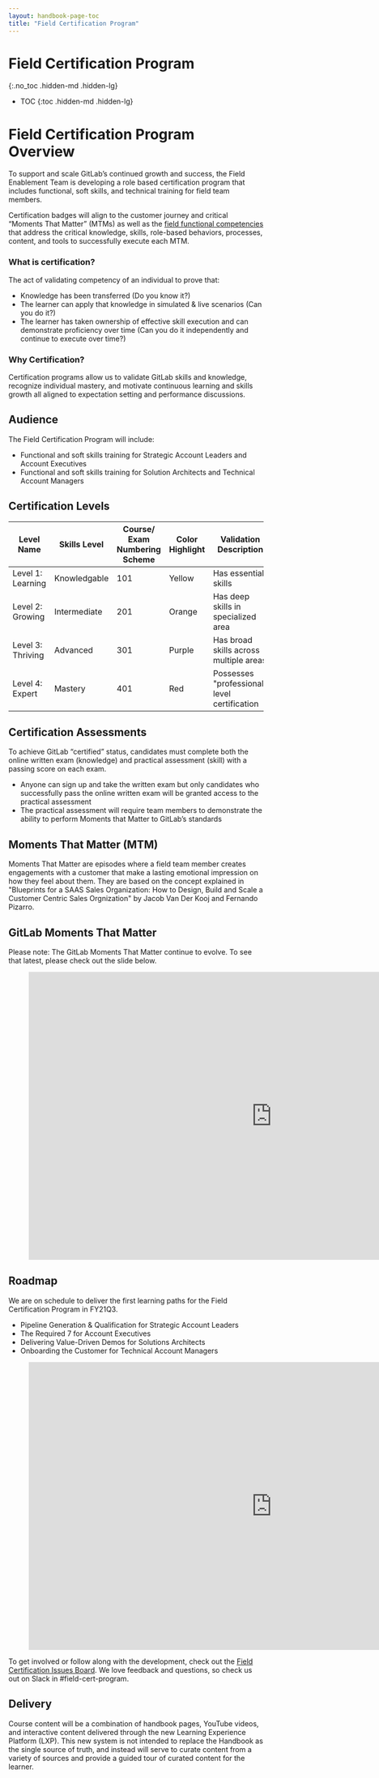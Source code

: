 ```yaml
---
layout: handbook-page-toc
title: "Field Certification Program"
---
```


# Field Certification Program 
{:.no_toc .hidden-md .hidden-lg}

- TOC
{:toc .hidden-md .hidden-lg}




# Field Certification Program Overview 
To support and scale GitLab’s continued growth and success, the Field Enablement Team is developing a role based certification program that includes functional, soft skills, and technical training for field team members.  

Certification badges will align to the customer journey and critical “Moments That Matter” (MTMs) as well as the [field functional competencies](/handbook/sales/training/field-functional-competencies/) that address the critical knowledge, skills, role-based behaviors, processes, content, and tools to successfully execute each MTM.

### What is certification? 
The act of validating competency of an individual to prove that:
* Knowledge has been transferred (Do you know it?)
* The learner can apply that knowledge in simulated & live scenarios (Can you do it?)
* The learner has taken ownership of effective skill execution and can demonstrate proficiency over time (Can you do it independently and continue to execute over time?)

### Why Certification? 
Certification programs allow us to validate GitLab skills and knowledge, recognize individual mastery, and motivate continuous learning and skills growth all aligned to expectation setting and performance discussions. 

## Audience 
The Field Certification Program will include:
* Functional and soft skills training for Strategic Account Leaders and Account Executives  
* Functional and soft skills training for Solution Architects and Technical Account Managers

## Certification Levels 

| Level Name        | Skills Level    | Course/ Exam Numbering Scheme | Color Highlight | Validation Description                                                      |
|-------------------|-----------------|-------------------------------|-----------------|-----------------------------------------------------------------------------|
| Level 1: Learning | Knowledgable    | 101                           | Yellow          | Has essential skills                                                        |
| Level 2: Growing  | Intermediate    | 201                           | Orange          | Has deep skills in specialized area                                         |
| Level 3: Thriving | Advanced        | 301                           | Purple          | Has broad skills across multiple areas                                      |
| Level 4: Expert   | Mastery         | 401                           | Red             | Possesses "professional" level certification                                |

## Certification Assessments
To achieve GitLab “certified” status, candidates must complete both the online written exam (knowledge) and practical assessment (skill) with a passing score on each exam.
* Anyone can sign up and take the written exam but only candidates who successfully pass the online written exam will be granted access to the practical assessment
* The practical assessment will require team members to demonstrate the ability to perform Moments that Matter to GitLab’s standards 

## Moments That Matter (MTM)
Moments That Matter are episodes where a field team member creates engagements with a customer that make a lasting emotional impression on how they feel about them.
They are based on the concept explained in "Blueprints for a SAAS Sales Organization: How to Design, Build and Scale a Customer Centric Sales Orgnization" by Jacob Van Der Kooj and Fernando Pizarro. 

## GitLab Moments That Matter 
Please note: The GitLab Moments That Matter continue to evolve. To see that latest, please check out the slide below. 

<figure class="video_container">
<iframe src="https://docs.google.com/presentation/d/e/2PACX-1vQvjB6E9JlplzwqBHVv2fFGAEGZwqjg4AZQO-p_DqjX7znjZGOC_q2-d2xCbwr2LbfXCmyOvVxcirYb/embed?start=false&loop=false&delayms=3000&slide=id.g711c708e57_1_7" frameborder="0" width="960" height="569" allowfullscreen="true" mozallowfullscreen="true" webkitallowfullscreen="true"></iframe>
</figure>

## Roadmap
We are on schedule to deliver the first learning paths for the Field Certification Program in FY21Q3. 
- Pipeline Generation & Qualification for Strategic Account Leaders
- The Required 7 for Account Executives 
- Delivering Value-Driven Demos for Solutions Architects
- Onboarding the Customer for Technical Account Managers 

<figure class="video_container">
<iframe src="https://docs.google.com/presentation/d/e/2PACX-1vTEMXWL70J785BYq93uFS_xLxebYidow_49-K9hUcrrf-LfBR8EGjPXE3hD6Sr1ouy6Dx62Ppzcy5fA/embed?start=false&loop=false&delayms=3000" frameborder="0" width="960" height="569" allowfullscreen="true" mozallowfullscreen="true" webkitallowfullscreen="true"></iframe>
</figure>

To get involved or follow along with the development, check out the [Field Certification Issues Board](https://gitlab.com/groups/gitlab-com/sales-team/-/boards/1637426). We love feedback and questions, so check us out on Slack in #field-cert-program. 

## Delivery 
Course content will be a combination of handbook pages, YouTube videos, and interactive content delivered through the new Learning Experience Platform (LXP). This new system is not intended to replace the Handbook as the single source of truth, and instead will serve to curate content from a variety of sources and provide a guided tour of curated content for the learner. 



